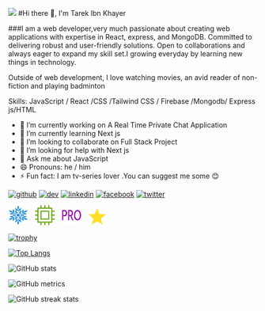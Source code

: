 ![]([https://scontent.fdac31-1.fna.fbcdn.net/v/t39.30808-6/345904600_1183338479005714_1637520280668415894_n.jpg?stp=cp6_dst-jpg&_nc_cat=101&ccb=1-7&_nc_sid=5f2048&_nc_eui2=AeESyY-DianKJVXVUCxZV-pSFm2sJu5mD8oWbawm7mYPynNn3uskAsJPHdWU4fDGBTDOcL9hKjiT8jy_OKSXv08v&_nc_ohc=gMbbxNvWSm4AX8WlYlv&_nc_ht=scontent.fdac31-1.fna&oh=00_AfCzMgFc5MtQl-iKAZLS4QjHRPU3wUrs2MWR49oUpfLz0Q&oe=6545AAFF](https://scontent.fdac31-1.fna.fbcdn.net/v/t39.30808-6/396835421_1028695805066269_5128398856997056744_n.jpg?_nc_cat=105&ccb=1-7&_nc_sid=5f2048&_nc_eui2=AeFYggeHCoRW2h5fUj9XObmSBPDf2sn0IcgE8N_ayfQhyF7UBKoeO1k4Gn9_639O3YCQh-_z_bU4TpH663d9FhoS&_nc_ohc=qlC1x0PohGgAX8Si_Pk&_nc_oc=AQndOJBrWL2CtAHPsB7Vc74HQuFXcVfKAYXt5oGd1BSIaYTaweG5J_fXs2y1R0Lqe3Q&_nc_ht=scontent.fdac31-1.fna&oh=00_AfConC7-ACD2nyVMifMh43boERXAefSTGRRB1ZfK81lABQ&oe=6545F95B))
#Hi there 👋, I'm Tarek Ibn Khayer

###I am a web developer,very much passionate about creating web applications with expertise in React, express, and MongoDB. Committed to delivering robust and user-friendly solutions. Open to collaborations and always eager to expand my skill set.I growing everyday by learning new things in technology.

Outside of web development, I love watching movies, an avid reader of non-fiction and playing badminton

Skills: JavaScript / React /CSS /Tailwind CSS / Firebase /Mongodb/ Express js/HTML

- 🔭 I’m currently working on A Real Time Private Chat Application  
- 🌱 I’m currently learning Next js 
- 👯 I’m looking to collaborate on Full Stack Project  
- 🤔 I’m looking for help with Next js 
- 💬 Ask me about JavaScript  
- 😄 Pronouns: he / him 
- ⚡ Fun fact: I am tv-series lover .You can suggest me some 😊 


[<img src='https://cdn.jsdelivr.net/npm/simple-icons@3.0.1/icons/github.svg' alt='github' height='40'>](https://github.com/tarekibnkhayer)  [<img src='https://cdn.jsdelivr.net/npm/simple-icons@3.0.1/icons/dev-dot-to.svg' alt='dev' height='40'>](https://dev.to/tarekibnkhayer)  [<img src='https://cdn.jsdelivr.net/npm/simple-icons@3.0.1/icons/linkedin.svg' alt='linkedin' height='40'>](https://www.linkedin.com/in/www.linkedin.com/in/tarek-ibn-khayer-b7b675242/)  [<img src='https://cdn.jsdelivr.net/npm/simple-icons@3.0.1/icons/facebook.svg' alt='facebook' height='40'>](https://www.facebook.com/tarekibnkhayer)  [<img src='https://cdn.jsdelivr.net/npm/simple-icons@3.0.1/icons/twitter.svg' alt='twitter' height='40'>](https://twitter.com/tarekibnkhayer)  

<a href='https://archiveprogram.github.com/'><img src='https://raw.githubusercontent.com/acervenky/animated-github-badges/master/assets/acbadge.gif' width='40' height='40'></a> <a href='https://docs.github.com/en/developers'><img src='https://raw.githubusercontent.com/acervenky/animated-github-badges/master/assets/devbadge.gif' width='40' height='40'></a> <a href='https://github.com/pricing'><img src='https://raw.githubusercontent.com/acervenky/animated-github-badges/master/assets/pro.gif' width='40' height='40'></a> <a href='https://stars.github.com/'><img src='https://raw.githubusercontent.com/acervenky/animated-github-badges/master/assets/starbadge.gif' width='35' height='35'></a> 

[![trophy](https://github-profile-trophy.vercel.app/?username=tarekibnkhayer)](https://github.com/ryo-ma/github-profile-trophy)

[![Top Langs](https://github-readme-stats.vercel.app/api/top-langs/?username=tarekibnkhayer)](https://github.com/anuraghazra/github-readme-stats)

![GitHub stats](https://github-readme-stats.vercel.app/api?username=tarekibnkhayer&show_icons=true&count_private=true)  

![GitHub metrics](https://metrics.lecoq.io/tarekibnkhayer)  

![GitHub streak stats](https://streak-stats.demolab.com/?user=tarekibnkhayer)  


